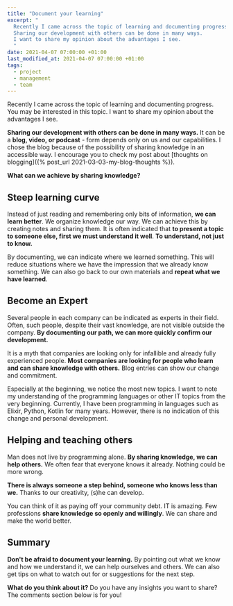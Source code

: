 ```yaml
---
title: "Document your learning"
excerpt: "
  Recently I came across the topic of learning and documenting progress.
  Sharing our development with others can be done in many ways.
  I want to share my opinion about the advantages I see.
  "
date: 2021-04-07 07:00:00 +01:00
last_modified_at: 2021-04-07 07:00:00 +01:00
tags:
  - project
  - management
  - team
---
```


  Recently I came across the topic of learning and documenting progress.
  You may be interested in this topic.
  I want to share my opinion about the advantages I see.

  **Sharing our development with others can be done in many ways.**
  It can be a **blog, video, or podcast** - form depends only on us and our capabilities.
  I chose the blog because of the possibility of sharing knowledge in an accessible way.
  I encourage you to check my post about [thoughts on blogging]({% post_url 2021-03-03-my-blog-thoughts %}).

  **What can we achieve by sharing knowledge?**

## Steep learning curve

  Instead of just reading and remembering only bits of information, **we can learn better**.
  We organize knowledge our way.
  We can achieve this by creating notes and sharing them.
  It is often indicated that **to present a topic to someone else, first we must understand it well**.
  **To understand, not just to know.**

  By documenting, we can indicate where we learned something.
  This will reduce situations where we have the impression that we already know something.
  We can also go back to our own materials and **repeat what we have learned**.

## Become an Expert

  Several people in each company can be indicated as experts in their field.
  Often, such people, despite their vast knowledge, are not visible outside the company.
  **By documenting our path, we can more quickly confirm our development.**

  It is a myth that companies are looking only for infallible and already fully experienced people.
  **Most companies are looking for people who learn and can share knowledge with others.**
  Blog entries can show our change and commitment.

  Especially at the beginning, we notice the most new topics.
  I want to note my understanding of the programming languages or other IT topics from the very beginning.
  Currently, I have been programming in languages such as Elixir, Python, Kotlin for many years.
  However, there is no indication of this change and personal development.

## Helping and teaching others

  Man does not live by programming alone.
  **By sharing knowledge, we can help others.**
  We often fear that everyone knows it already.
  Nothing could be more wrong.

  **There is always someone a step behind, someone who knows less than we.**
  Thanks to our creativity, (s)he can develop.

  You can think of it as paying off your community debt.
  IT is amazing.
  Few professions **share knowledge so openly and willingly**.
  We can share and make the world better.

## Summary

  **Don't be afraid to document your learning.**
  By pointing out what we know and how we understand it, we can help ourselves and others.
  We can also get tips on what to watch out for or suggestions for the next step.

  **What do you think about it?**
  Do you have any insights you want to share?
  The comments section below is for you!
